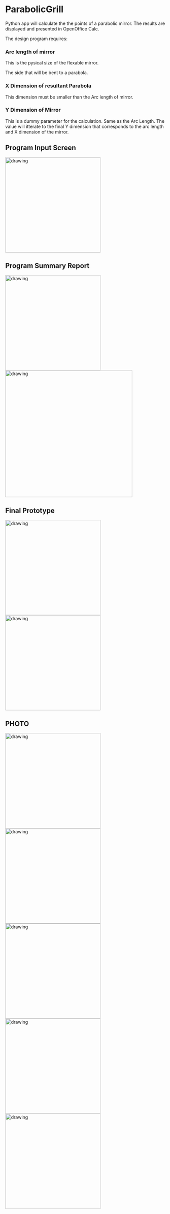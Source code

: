 # ParabolicGrill

Python app will calculate the the points of a parabolic mirror.
The results are displayed and presented in OpenOffice Calc.

The design program requires:

### Arc length of mirror

This is the pysical size of the flexable mirror.

The side that will be bent to a parabola.

### X Dimension of resultant Parabola

This dimension must be smaller than the Arc length of mirror.

### Y Dimension of Mirror

This is a dummy parameter for the calculation. Same as the Arc Length.
The value will itterate to the final Y dimension that corresponds to
the arc length and X dimension of the mirror.

## Program Input Screen

<img src="png/ParabolicMirror.png" alt="drawing" width="300"/>

## Program Summary Report

<img src="png/Parabolic_Mirror_Report.png" alt="drawing" width="300"/>

<img src="app/Parabola.jpg" alt="drawing" width="400"/>

## Final Prototype

<img src="png/PM-sausage_jig.jpeg" alt="drawing" width="300"/>

<img src="png/PM-sausage_jig_2.jpeg" alt="drawing" width="300"/>


## PHOTO

<img src="png/PM-AtachementFixing.jpeg" alt="drawing" width="300"/>

<img src="png/PM-SausageAttachement.jpeg" alt="drawing" width="300"/>

<img src="png/PM-Backview.jpeg" alt="drawing" width="300"/>

<img src="png/PM-High-Sun.jpeg" alt="drawing" width="300"/>

<img src="png/PM-LowSun.jpeg" alt="drawing" width="300"/>
